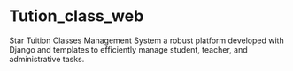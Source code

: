 # Tution_class_web
 Star Tuition Classes Management System a robust platform developed with Django and templates to efficiently manage student, teacher, and administrative tasks. 
